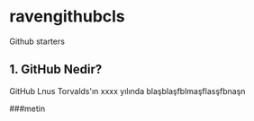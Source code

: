 # ravengithubcls

Github starters


## 1. GitHub Nedir?
GitHub Lnus Torvalds'ın xxxx yılında blaşblaşfblmaşflasşfbnaşn 

###metin